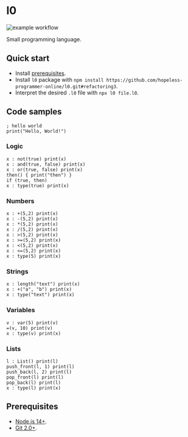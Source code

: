 # l0

![example workflow](https://github.com/hopeless-programmer-online/l0/actions/workflows/node.js.yml/badge.svg)

Small programming language.

## Quick start

- Install [prerequisites](#prerequisites).
- Install `l0` package with `npm install https://github.com/hopeless-programmer-online/l0.git#refactoring3`.
- Interpret the desired `.l0` file with `npx l0 file.l0`.

## Code samples

```l0
; hello world
print("Hello, World!")
```

### Logic

```l0
x : not(true) print(x)
x : and(true, false) print(x)
x : or(true, false) print(x)
then() { print("then") }
if (true, then)
x : type(true) print(x)
```

### Numbers

```l0
x : +(5,2) print(x)
x : -(5,2) print(x)
x : *(5,2) print(x)
x : /(5,2) print(x)
x : >(5,2) print(x)
x : >=(5,2) print(x)
x : <(5,2) print(x)
x : <=(5,2) print(x)
x : type(5) print(x)
```

### Strings

```l0
x : length("text") print(x)
x : +("a", "b") print(x)
x : type("text") print(x)
```

### Variables

```l0
v : var(5) print(v)
=(v, 10) print(v)
x : type(v) print(x)
```

### Lists

```l0
l : List() print(l)
push_front(l, 1) print(l)
push_back(l, 2) print(l)
pop_front(l) print(l)
pop_back(l) print(l)
x : type(l) print(x)
```

## Prerequisites

- [Node.js 14+](https://nodejs.org/en/download).
- [Git 2.0+](https://git-scm.com/downloads).
